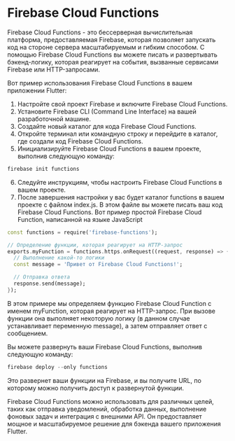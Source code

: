 # Firebase Cloud Functions
Firebase Cloud Functions - это бессерверная вычислительная платформа, предоставляемая Firebase, которая позволяет запускать код на стороне сервера масштабируемым и гибким способом. С помощью Firebase Cloud Functions вы можете писать и развертывать бэкенд-логику, которая реагирует на события, вызванные сервисами Firebase или HTTP-запросами.

Вот пример использования Firebase Cloud Functions в вашем приложении Flutter:
1. Настройте свой проект Firebase и включите Firebase Cloud Functions.
2. Установите Firebase CLI (Command Line Interface) на вашей разработочной машине.
3. Создайте новый каталог для кода Firebase Cloud Functions.
4. Откройте терминал или командную строку и перейдите в каталог, где создали код Firebase Cloud Functions.
5. Инициализируйте Firebase Cloud Functions в вашем проекте, выполнив следующую команду:
```dart
firebase init functions
```
6. Следуйте инструкциям, чтобы настроить Firebase Cloud Functions в вашем проекте.
7. После завершения настройки у вас будет каталог functions в вашем проекте с файлом index.js. В этом файле вы можете писать ваш код Firebase Cloud Functions.
Вот пример простой Firebase Cloud Function, написанной на языке JavaScript
```dart
const functions = require('firebase-functions');

// Определение функции, которая реагирует на HTTP-запрос
exports.myFunction = functions.https.onRequest((request, response) => {
  // Выполнение какой-то логики
  const message = 'Привет от Firebase Cloud Functions!';

  // Отправка ответа
  response.send(message);
});
```
В этом примере мы определяем функцию Firebase Cloud Function с именем myFunction, которая реагирует на HTTP-запрос. При вызове функции она выполняет некоторую логику (в данном случае устанавливает переменную message), а затем отправляет ответ с сообщением.

Вы можете развернуть ваши Firebase Cloud Functions, выполнив следующую команду:
```dart
firebase deploy --only functions
```
Это развернет ваши функции на Firebase, и вы получите URL, по которому можно получить доступ к развернутой функции.

Firebase Cloud Functions можно использовать для различных целей, таких как отправка уведомлений, обработка данных, выполнение фоновых задач и интеграция с внешними API. Он предоставляет мощное и масштабируемое решение для бэкенда вашего приложения Flutter.

